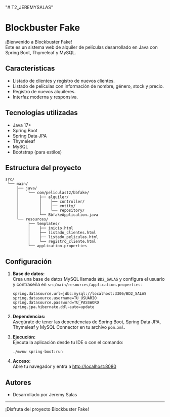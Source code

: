 "# T2_JEREMYSALAS" 

# Blockbuster Fake

¡Bienvenido a Blockbuster Fake!  
Este es un sistema web de alquiler de películas desarrollado en Java con Spring Boot, Thymeleaf y MySQL.

## Características

- Listado de clientes y registro de nuevos clientes.
- Listado de películas con información de nombre, género, stock y precio.
- Registro de nuevos alquileres.
- Interfaz moderna y responsiva.

## Tecnologías utilizadas

- Java 17+
- Spring Boot
- Spring Data JPA
- Thymeleaf
- MySQL
- Bootstrap (para estilos)

## Estructura del proyecto

```
src/
 └── main/
     ├── java/
     │    └── com/peliculast2/bbfake/
     │         ├── alquiler/
     │         │    ├── controller/
     │         │    ├── entity/
     │         │    └── repository/
     │         └── BbfakeApplication.java
     └── resources/
          ├── templates/
          │    ├── inicio.html
          │    ├── listado_clientes.html
          │    ├── listado_peliculas.html
          │    └── registro_cliente.html
          └── application.properties
```

## Configuración

1. **Base de datos:**  
   Crea una base de datos MySQL llamada `BD2_SALAS` y configura el usuario y contraseña en `src/main/resources/application.properties`:

   ```
   spring.datasource.url=jdbc:mysql://localhost:3306/BD2_SALAS
   spring.datasource.username=TU_USUARIO
   spring.datasource.password=TU_PASSWORD
   spring.jpa.hibernate.ddl-auto=update
   ```

2. **Dependencias:**  
   Asegúrate de tener las dependencias de Spring Boot, Spring Data JPA, Thymeleaf y MySQL Connector en tu archivo `pom.xml`.

3. **Ejecución:**  
   Ejecuta la aplicación desde tu IDE o con el comando:

   ```
   ./mvnw spring-boot:run
   ```

4. **Acceso:**  
   Abre tu navegador y entra a [http://localhost:8080](http://localhost:8080)

## Autores

- Desarrollado por Jeremy Salas

---

¡Disfruta del proyecto Blockbuster Fake!
